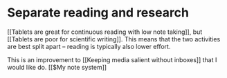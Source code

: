 # Separate reading and research
[[Tablets are great for continuous reading with low note taking]], but [[Tablets are poor for scientific writing]]. This means that the two activities are best split apart – reading is typically also lower effort. 

This is an improvement to [[Keeping media salient without inboxes]] that I would like do. [[$My note system]]

<!-- {BearID:25BF71DD-718E-4C90-AEF9-08AB80EB3DE7-20759-00001B170EB3D7E1} -->
